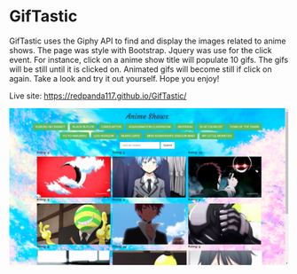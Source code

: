 # GifTastic
GifTastic uses the Giphy API to find and display the images related to anime shows. The page was style with Bootstrap. Jquery was use for the click event. For instance, click on a anime show title will populate 10 gifs. The gifs will be still until it is clicked on. Animated gifs will become still if click on again. Take a look and try it out yourself. Hope you enjoy!

Live site: https://redpanda117.github.io/GifTastic/

![App starts](assets/images/Screenshot.jpg)
